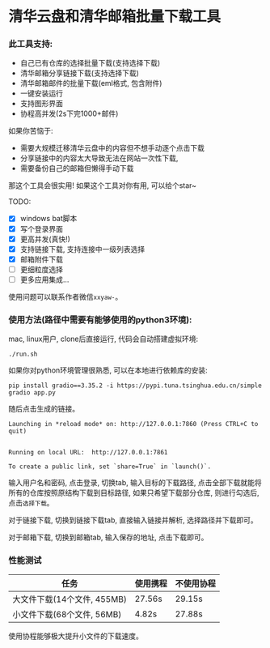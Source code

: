 # 清华云盘和清华邮箱批量下载工具

### 此工具支持:

- 自己已有仓库的选择批量下载(支持选择下载)
- 清华邮箱分享链接下载(支持选择下载)
- 清华邮箱邮件的批量下载(eml格式, 包含附件)
- 一键安装运行
- 支持图形界面
- 协程高并发(2s下完1000+邮件)

如果你苦恼于:
- 需要大规模迁移清华云盘中的内容但不想手动逐个点击下载 
- 分享链接中的内容太大导致无法在网站一次性下载, 
- 需要备份自己的邮箱但懒得手动下载

那这个工具会很实用! 如果这个工具对你有用, 可以给个star~



TODO:

- [x] windows bat脚本
- [x] 写个登录界面
- [x] 更高并发(真快!)
- [x] 支持链接下载, 支持连接中一级列表选择
- [x] 邮箱附件下载
- [ ] 更细粒度选择
- [ ] 更多应用集成...

使用问题可以联系作者微信`xxyaw-`。



### 使用方法(路径中需要有能够使用的python3环境):

mac, linux用户, clone后直接运行, 代码会自动搭建虚拟环境:
```shell
./run.sh
```

如果你对python环境管理很熟悉, 可以在本地进行依赖库的安装:

```
pip install gradio==3.35.2 -i https://pypi.tuna.tsinghua.edu.cn/simple
gradio app.py
```



随后点击生成的链接。

```shell
Launching in *reload mode* on: http://127.0.0.1:7860 (Press CTRL+C to quit)


Running on local URL:  http://127.0.0.1:7861

To create a public link, set `share=True` in `launch()`.
```

输入用户名和密码, 点击登录, 切换tab, 输入目标的下载路径, 点击全部下载就能将所有的仓库按照原结构下载到目标路径, 如果只希望下载部分仓库, 则进行勾选后, 点击`选择下载`。

对于链接下载, 切换到链接下载tab, 直接输入链接并解析, 选择路径并下载即可。

对于邮箱下载, 切换到邮箱tab, 输入保存的地址, 点击下载即可。



### 性能测试

|任务 | 使用携程 | 不使用协程 |
|-|- | - |
|大文件下载(14个文件, 455MB) | 27.56s |  29.15s |
|小文件下载(68个文件, 56MB) | 4.82s |  27.88s|

使用协程能够极大提升小文件的下载速度。